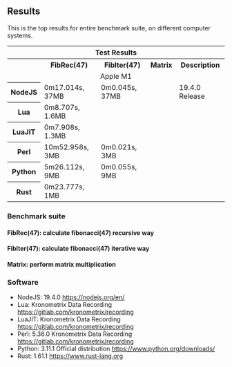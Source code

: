 ## Results

This is the top results for entire benchmark suite, on different computer systems. 


<table>
  <tr> 
    <th colspan="5">Test Results</th> 
  </tr> 
  <tr>
    <th></td>
    <th>FibRec(47)</th>
    <th>FibIter(47)</th>
    <th>Matrix</th>
    <th>Description</th>
  </tr>
  <tr>
    <td align="center"; colspan="5">Apple M1</td>
  </tr>
  
  <tr> 
    <th>NodeJS</th> 
    <td>0m17.014s, 37MB</td> 
    <td>0m0.045s, 37MB</td> 
    <td></td>
    <td>19.4.0 Release</td>
  </tr> 
  
  <tr> 
    <th>Lua</th> 
    <td>0m8.707s, 1.6MB</td> 
    <td></td> 
    <td></td>
    <td></td>
  </tr>

  <tr> 
    <th>LuaJIT</th> 
    <td>0m7.908s, 1.3MB</td> 
    <td></td> 
    <td></td>
    <td></td>
  </tr>

  <tr> 
    <th>Perl</th> 
    <td>10m52.958s, 3MB</td> 
    <td>0m0.021s, 3MB</td> 
    <td></td>
    <td></td>
  </tr>

  <tr> 
    <th>Python</th> 
    <td>5m26.112s, 9MB</td> 
    <td>0m0.055s, 9MB</td> 
    <td></td>
    <td></td>
  </tr> 

  <tr> 
    <th rowspan="2">Rust</th> 
    <td>0m23.777s, 1MB</td> 
    <td></td> 
    <td></td>
    <td rowspan="2"></td>
  </tr> 

</table>


### Benchmark suite
#### FibRec(47): calculate fibonacci(47) recursive way
#### FibIter(47): calculate fibonacci(47) iterative way
#### Matrix: perform matrix multiplication

### Software
- NodeJS: 19.4.0 https://nodejs.org/en/
- Lua: Kronometrix Data Recording https://gitlab.com/kronometrix/recording
- LuaJIT: Kronometrix Data Recording https://gitlab.com/kronometrix/recording
- Perl: 5.36.0 Kronometrix Data Recording https://gitlab.com/kronometrix/recording
- Python: 3.11.1 Official distribution https://www.python.org/downloads/
- Rust: 1.61.1 https://www.rust-lang.org

